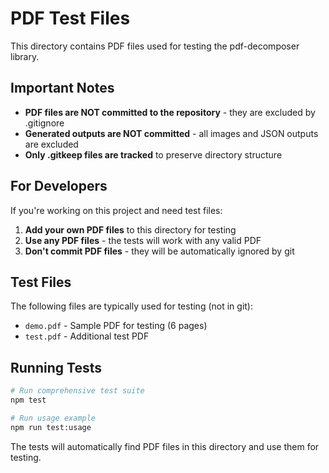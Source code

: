 # PDF Test Files

This directory contains PDF files used for testing the pdf-decomposer library.

## Important Notes

- **PDF files are NOT committed to the repository** - they are excluded by .gitignore
- **Generated outputs are NOT committed** - all images and JSON outputs are excluded
- **Only .gitkeep files are tracked** to preserve directory structure

## For Developers

If you're working on this project and need test files:

1. **Add your own PDF files** to this directory for testing
2. **Use any PDF files** - the tests will work with any valid PDF
3. **Don't commit PDF files** - they will be automatically ignored by git

## Test Files

The following files are typically used for testing (not in git):
- `demo.pdf` - Sample PDF for testing (6 pages)
- `test.pdf` - Additional test PDF

## Running Tests

```bash
# Run comprehensive test suite
npm test

# Run usage example
npm run test:usage
```

The tests will automatically find PDF files in this directory and use them for testing.
